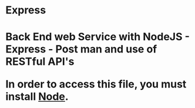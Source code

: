 # Express

<H1>Back End web Service with NodeJS - Express - Post man and use of RESTful API's

In order to access this file, you must install [Node](https://nodejs.org/en/download/).